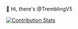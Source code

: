 👋 Hi, there's @TremblingV5

[![Contribution Stats](https://github-contribution-stats.vercel.app/api/?username=TremblingV5)](https://github.com/TremblingV5)
